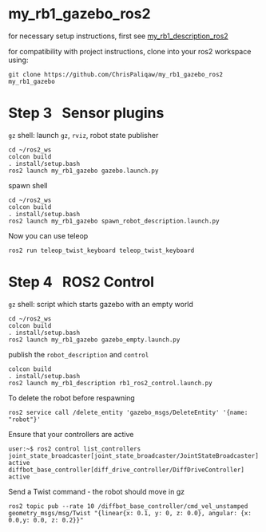 # my_rb1_gazebo_ros2

for necessary setup instructions, first see [my_rb1_description_ros2](https://github.com/ChrisPaliqaw/my_rb1_description_ros2)

for compatibility with project instructions, clone into your ros2 workspace using:
```
git clone https://github.com/ChrisPaliqaw/my_rb1_gazebo_ros2 my_rb1_gazebo
```


# Step 3   Sensor plugins
`gz` shell: launch `gz`, `rviz`, robot state publisher
```
cd ~/ros2_ws
colcon build
. install/setup.bash
ros2 launch my_rb1_gazebo gazebo.launch.py
```
spawn shell
```
cd ~/ros2_ws
colcon build
. install/setup.bash
ros2 launch my_rb1_gazebo spawn_robot_description.launch.py
```
Now you can use teleop
```
ros2 run teleop_twist_keyboard teleop_twist_keyboard
```

# Step 4   ROS2 Control
`gz` shell: script which starts gazebo with an empty world
```
cd ~/ros2_ws
colcon build
. install/setup.bash
ros2 launch my_rb1_gazebo gazebo_empty.launch.py
```

publish the `robot_description` and `control`
```
colcon build
. install/setup.bash
ros2 launch my_rb1_description rb1_ros2_control.launch.py
```
To delete the robot before respawning
```
ros2 service call /delete_entity 'gazebo_msgs/DeleteEntity' '{name: "robot"}'
```
Ensure that your controllers are active
```
user:~$ ros2 control list_controllers
joint_state_broadcaster[joint_state_broadcaster/JointStateBroadcaster] active
diffbot_base_controller[diff_drive_controller/DiffDriveController] active
```
Send a Twist command - the robot should move in gz
```
ros2 topic pub --rate 10 /diffbot_base_controller/cmd_vel_unstamped geometry_msgs/msg/Twist "{linear{x: 0.1, y: 0, z: 0.0}, angular: {x: 0.0,y: 0.0, z: 0.2}}"
```
